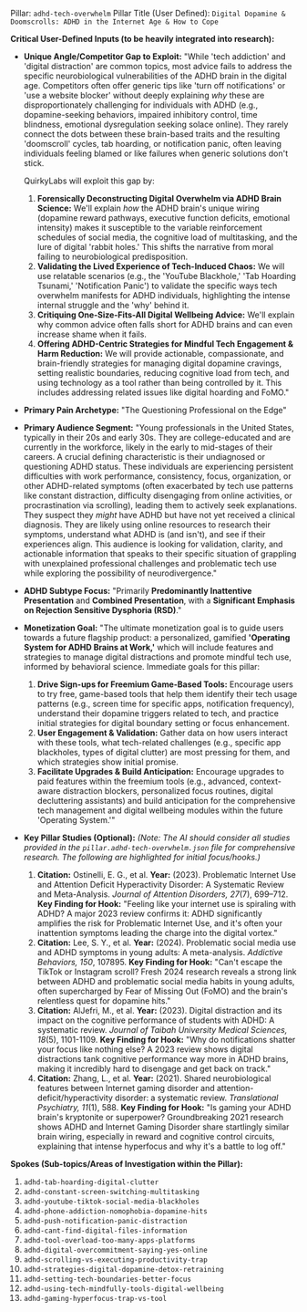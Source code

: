 Pillar: `adhd-tech-overwhelm`
Pillar Title (User Defined): `Digital Dopamine & Doomscrolls: ADHD in the Internet Age & How to Cope`

**Critical User-Defined Inputs (to be heavily integrated into research):**

* **Unique Angle/Competitor Gap to Exploit:**
    "While 'tech addiction' and 'digital distraction' are common topics, most advice fails to address the specific neurobiological vulnerabilities of the ADHD brain in the digital age. Competitors often offer generic tips like 'turn off notifications' or 'use a website blocker' without deeply explaining *why* these are disproportionately challenging for individuals with ADHD (e.g., dopamine-seeking behaviors, impaired inhibitory control, time blindness, emotional dysregulation seeking solace online). They rarely connect the dots between these brain-based traits and the resulting 'doomscroll' cycles, tab hoarding, or notification panic, often leaving individuals feeling blamed or like failures when generic solutions don't stick.

    QuirkyLabs will exploit this gap by:
    1.  **Forensically Deconstructing Digital Overwhelm via ADHD Brain Science:** We'll explain *how* the ADHD brain's unique wiring (dopamine reward pathways, executive function deficits, emotional intensity) makes it susceptible to the variable reinforcement schedules of social media, the cognitive load of multitasking, and the lure of digital 'rabbit holes.' This shifts the narrative from moral failing to neurobiological predisposition.
    2.  **Validating the Lived Experience of Tech-Induced Chaos:** We will use relatable scenarios (e.g., the 'YouTube Blackhole,' 'Tab Hoarding Tsunami,' 'Notification Panic') to validate the specific ways tech overwhelm manifests for ADHD individuals, highlighting the intense internal struggle and the 'why' behind it.
    3.  **Critiquing One-Size-Fits-All Digital Wellbeing Advice:** We'll explain why common advice often falls short for ADHD brains and can even increase shame when it fails.
    4.  **Offering ADHD-Centric Strategies for Mindful Tech Engagement & Harm Reduction:** We will provide actionable, compassionate, and brain-friendly strategies for managing digital dopamine cravings, setting realistic boundaries, reducing cognitive load from tech, and using technology as a tool rather than being controlled by it. This includes addressing related issues like digital hoarding and FoMO."

* **Primary Pain Archetype:** "The Questioning Professional on the Edge"

* **Primary Audience Segment:** "Young professionals in the United States, typically in their 20s and early 30s. They are college-educated and are currently in the workforce, likely in the early to mid-stages of their careers. A crucial defining characteristic is their undiagnosed or questioning ADHD status. These individuals are experiencing persistent difficulties with work performance, consistency, focus, organization, or other ADHD-related symptoms (often exacerbated by tech use patterns like constant distraction, difficulty disengaging from online activities, or procrastination via scrolling), leading them to actively seek explanations. They suspect they *might* have ADHD but have not yet received a clinical diagnosis. They are likely using online resources to research their symptoms, understand what ADHD is (and isn't), and see if their experiences align. This audience is looking for validation, clarity, and actionable information that speaks to their specific situation of grappling with unexplained professional challenges and problematic tech use while exploring the possibility of neurodivergence."

* **ADHD Subtype Focus:** "Primarily **Predominantly Inattentive Presentation** and **Combined Presentation**, with a **Significant Emphasis on Rejection Sensitive Dysphoria (RSD)**."

* **Monetization Goal:**
    "The ultimate monetization goal is to guide users towards a future flagship product: a personalized, gamified **'Operating System for ADHD Brains at Work,'** which will include features and strategies to manage digital distractions and promote mindful tech use, informed by behavioral science.
    Immediate goals for this pillar:
    1.  **Drive Sign-ups for Freemium Game-Based Tools:** Encourage users to try free, game-based tools that help them identify their tech usage patterns (e.g., screen time for specific apps, notification frequency), understand their dopamine triggers related to tech, and practice initial strategies for digital boundary setting or focus enhancement.
    2.  **User Engagement & Validation:** Gather data on how users interact with these tools, what tech-related challenges (e.g., specific app blackholes, types of digital clutter) are most pressing for them, and which strategies show initial promise.
    3.  **Facilitate Upgrades & Build Anticipation:** Encourage upgrades to paid features within the freemium tools (e.g., advanced, context-aware distraction blockers, personalized focus routines, digital decluttering assistants) and build anticipation for the comprehensive tech management and digital wellbeing modules within the future 'Operating System.'"

* **Key Pillar Studies (Optional):**
    *(Note: The AI should consider all studies provided in the `pillar.adhd-tech-overwhelm.json` file for comprehensive research. The following are highlighted for initial focus/hooks.)*
    1.  **Citation:** Ostinelli, E. G., et al. **Year:** (2023). Problematic Internet Use and Attention Deficit Hyperactivity Disorder: A Systematic Review and Meta-Analysis. *Journal of Attention Disorders, 27*(7), 699–712. **Key Finding for Hook:** "Feeling like your internet use is spiraling with ADHD? A major 2023 review confirms it: ADHD significantly amplifies the risk for Problematic Internet Use, and it's often your inattention symptoms leading the charge into the digital vortex."
    2.  **Citation:** Lee, S. Y., et al. **Year:** (2024). Problematic social media use and ADHD symptoms in young adults: A meta-analysis. *Addictive Behaviors, 150*, 107895. **Key Finding for Hook:** "Can't escape the TikTok or Instagram scroll? Fresh 2024 research reveals a strong link between ADHD and problematic social media habits in young adults, often supercharged by Fear of Missing Out (FoMO) and the brain's relentless quest for dopamine hits."
    3.  **Citation:** AlJefri, M., et al. **Year:** (2023). Digital distraction and its impact on the cognitive performance of students with ADHD: A systematic review. *Journal of Taibah University Medical Sciences, 18*(5), 1101-1109. **Key Finding for Hook:** "Why do notifications shatter your focus like nothing else? A 2023 review shows digital distractions tank cognitive performance way more in ADHD brains, making it incredibly hard to disengage and get back on track."
    4.  **Citation:** Zhang, L., et al. **Year:** (2021). Shared neurobiological features between Internet gaming disorder and attention-deficit/hyperactivity disorder: a systematic review. *Translational Psychiatry, 11*(1), 588. **Key Finding for Hook:** "Is gaming your ADHD brain's kryptonite or superpower? Groundbreaking 2021 research shows ADHD and Internet Gaming Disorder share startlingly similar brain wiring, especially in reward and cognitive control circuits, explaining that intense hyperfocus and why it's a battle to log off."

**Spokes (Sub-topics/Areas of Investigation within the Pillar):**

1.  `adhd-tab-hoarding-digital-clutter`
2.  `adhd-constant-screen-switching-multitasking`
3.  `adhd-youtube-tiktok-social-media-blackholes`
4.  `adhd-phone-addiction-nomophobia-dopamine-hits`
5.  `adhd-push-notification-panic-distraction`
6.  `adhd-cant-find-digital-files-information`
7.  `adhd-tool-overload-too-many-apps-platforms`
8.  `adhd-digital-overcommitment-saying-yes-online`
9.  `adhd-scrolling-vs-executing-productivity-trap`
10. `adhd-strategies-digital-dopamine-detox-retraining`
11. `adhd-setting-tech-boundaries-better-focus`
12. `adhd-using-tech-mindfully-tools-digital-wellbeing`
13. `adhd-gaming-hyperfocus-trap-vs-tool`